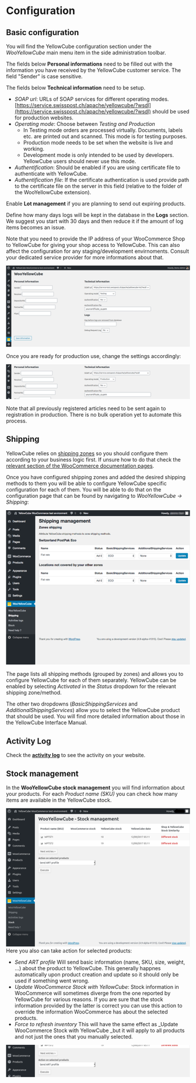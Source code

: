 # Configuration

## Basic configuration

You will find the YellowCube configuration section under the _WooYellowCube_ main menu item in the side administration toolbar.

The fields below **Personal informations** need to be filled out with the information you have received by the YellowCube customer service. The field "Sender" is case sensitive.

The fields below **Technical information** need to be setup.

* _SOAP url_: URLs of SOAP services for different operating modes. [https://service.swisspost.ch/apache/yellowcube/?wsdl](https://service.swisspost.ch/apache/yellowcube/?wsdl) should
  be used for production websites.
* _Operating mode_: Choose between _Testing and Production_
  * In Testing mode orders are processed virtually. Documents, labels etc. are printed out and scanned. This mode is for testing purposes.
  * Production mode needs to be set when the website is live and working.
  * Development mode is only intended to be used by developers. YellowCube users should never use this mode.
* _Authentification_: Should be enabled if you are using certificate file to authenticate with YellowCube.
* _Authentification file_: If the certificate authentication is used provide path to the certificate file on the
  server in this field \(relative to the folder of the WooYellowCube extension\).

Enable **Lot management** if you are planning to send out expiring products.

Define how many days logs will be kept in the database in the **Logs** section. We suggest you start with 30 days and then reduce it if the amount of log items becomes an issue.

Note that you need to provide the IP address of your WooCommerce Shop to YellowCube for giving your shop access to YellowCube. This can also affect the configuration for any staging/development envirnoments. Consult your dedicated service provider for more informations about that.

![](/assets/Informations_testing_v2.png)

Once you are ready for production use, change the settings accordingly:

![](/assets/Informations_production_v2_crop.png)

Note that all previously registered articles need to be sent again to registration in production.
There is no bulk operation yet to automate this process.

## Shipping

YellowCube relies on [shipping zones](https://docs.woocommerce.com/document/setting-up-shipping-zones/) so you should configure them according to your business logic first. If unsure how to do that check the [relevant section of the WooCommerce documentation pages](https://docs.woocommerce.com/document/setting-up-shipping-zones/).

Once you have configured shipping zones and added the desired shipping methods to them you will be able to configure YellowCube specific configuration for each of them. You will be able to do that on the configuration page that can be found by navigating to _WooYellowCube -&gt; Shipping_:

![](/assets/Shipping.png)

The page lists all shipping methods \(grouped by zones\) and allows you to configure YellowCube for each of them separately. YellowCube can be enabled by selecting _Activated_ in the _Status_ dropdown for the relevant shipping zone/method.

The other two dropdowns \(_BasicShippingServices_ and _AdditionalShippingServices_\) allow you to select the YellowCube product that should be used.  You will find more detailed information about those in the YellowCube Interface Manual.

## Activity Log

Check the [**activity log**](/activity-log.md) to see the activity on your website.

## Stock management

In the **WooYellowCube stock management** you will find information about your products. For each _Product name \(SKU\)_ you can check how many items are available in the YellowCube stock.

![](/assets/Stock_management_top.png)Here you also can take action for selected products:

* _Send ART profile_
  Will send basic information \(name, SKU, size, weight, ...\) about the product to YellowCube. This generally happnes automatically upon product creation and update so it should only be used if something went wrong.
* _Update WooCommerce Stock with YellowCube_:
  Stock information in WooCommerce will sometimes diverge from the one reported by YellowCube for various reasons. If you are sure that the stock information provided by the latter is correct you can use this action to override the information WooCommerce has about the selected products.
* _Force to refresh inventory_
  This will have the same effect as \_Update WooCommerce Stock with YellowCube \_but it will apply to all products and not just the ones that you manually selected.

![](/assets/Stock_management.png)

